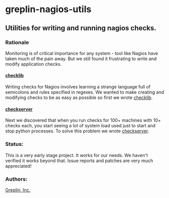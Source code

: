 greplin-nagios-utils
====================

Utilities for writing and running nagios checks.
------------------------------------------------

### Rationale

Monitoring is of critical importance for any system - tool like Nagios have taken much of the pain away.  But we still found it
frustrating to write and modify application checks.

#### [checklib](/Greplin/greplin-nagios-utils/checklib)

Writing checks for Nagios involves learning a strange language full of semicolons and rules specified in regexes.  We
wanted to make creating and modifying checks to be as easy as possible so first we wrote [checklib](/Greplin/greplin-nagios-utils/checklib).

#### [checkserver](/Greplin/greplin-nagios-utils/checkserver)

Next we discovered that when you run checks for 100+ machines with 10+ checks each, you start seeing a lot of system load
used just to start and stop python processes.  To solve this problem we wrote [checkserver](/Greplin/greplin-nagios-utils/checkserver).

### Status:

This is a very early stage project.  It works for our needs.  We haven't verified it works beyond that.  Issue reports
and patches are very much appreciated!

### Authors:

[Greplin, Inc.](http://www.greplin.com)